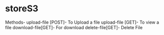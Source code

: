 # storeS3
Methods-
upload-file [POST]- To Upload a file
upload-file [GET]- To view a file
download-file[GET]- For download
delete-file[GET]- Delete File
